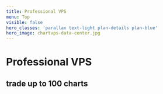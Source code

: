 ```yaml
---
title: Professional VPS
menu: Top
visible: false
hero_classes: 'parallax text-light plan-details plan-blue'
hero_image: chartvps-data-center.jpg
---
```


<div class="intro-wrapper">
  <div class="intro">
    <h1>Professional VPS</h1>
    <h2>trade up to 100 charts</h2>
</div>
</div>